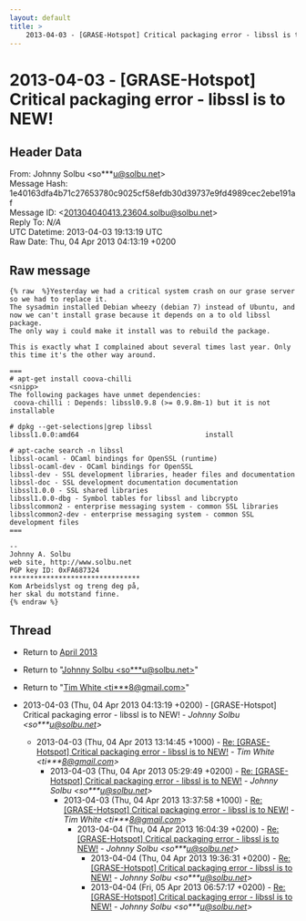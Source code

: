 ```yaml
---
layout: default
title: >
    2013-04-03 - [GRASE-Hotspot] Critical packaging error - libssl is to NEW!
---
```


# 2013-04-03 - [GRASE-Hotspot] Critical packaging error - libssl is to NEW!

## Header Data

From: Johnny Solbu \<so***u@solbu.net\><br>
Message Hash: 1e40163dfa4b71c27653780c9025cf58efdb30d39737e9fd4989cec2ebe191af<br>
Message ID: \<201304040413.23604.solbu@solbu.net\><br>
Reply To: _N/A_<br>
UTC Datetime: 2013-04-03 19:13:19 UTC<br>
Raw Date: Thu, 04 Apr 2013 04:13:19 +0200<br>

## Raw message

```
{% raw  %}Yesterday we had a critical system crash on our grase server so we had to replace it.
The sysadmin installed Debian wheezy (debian 7) instead of Ubuntu, and now we can't install grase because it depends on a to old libssl package.
The only way i could make it install was to rebuild the package.

This is exactly what I complained about several times last year. Only this time it's the other way around.

===
# apt-get install coova-chilli
<snipp>
The following packages have unmet dependencies:
 coova-chilli : Depends: libssl0.9.8 (>= 0.9.8m-1) but it is not installable

# dpkg --get-selections|grep libssl
libssl1.0.0:amd64                               install

# apt-cache search -n libssl
libssl-ocaml - OCaml bindings for OpenSSL (runtime)
libssl-ocaml-dev - OCaml bindings for OpenSSL
libssl-dev - SSL development libraries, header files and documentation
libssl-doc - SSL development documentation documentation
libssl1.0.0 - SSL shared libraries
libssl1.0.0-dbg - Symbol tables for libssl and libcrypto
libsslcommon2 - enterprise messaging system - common SSL libraries
libsslcommon2-dev - enterprise messaging system - common SSL development files
===

-- 
Johnny A. Solbu
web site, http://www.solbu.net
PGP key ID: 0xFA687324
********************************
Kom Arbeidslyst og treng deg på,
her skal du motstand finne.
{% endraw %}
```

## Thread

+ Return to [April 2013](/archive/2013/04)

+ Return to "[Johnny Solbu <so***u<span>@</span>solbu.net>](/authors/so___u_at_solbu_net)"
+ Return to "[Tim White <ti***8<span>@</span>gmail.com>](/authors/ti___8_at_gmail_com)"

+ 2013-04-03 (Thu, 04 Apr 2013 04:13:19 +0200) - [GRASE-Hotspot] Critical packaging error - libssl is to NEW! - _Johnny Solbu \<so***u@solbu.net\>_
  + 2013-04-03 (Thu, 04 Apr 2013 13:14:45 +1000) - [Re: [GRASE-Hotspot] Critical packaging error - libssl is to NEW!](/archive/2013/04/6c10870a71cdd43c0397a39f277e0c607653abe685b71bc6d7057496768b6463) - _Tim White \<ti***8@gmail.com\>_
    + 2013-04-03 (Thu, 04 Apr 2013 05:29:49 +0200) - [Re: [GRASE-Hotspot] Critical packaging error - libssl is to NEW!](/archive/2013/04/5de4eb6ce879f89a33bb087aff1c303721d4091690d04e86e0c2a0b6842087f5) - _Johnny Solbu \<so***u@solbu.net\>_
      + 2013-04-03 (Thu, 04 Apr 2013 13:37:58 +1000) - [Re: [GRASE-Hotspot] Critical packaging error - libssl is to NEW!](/archive/2013/04/89076f0b9dc3eb25df12b1537de11d680b21feda9358a0d808b0900eed04d842) - _Tim White \<ti***8@gmail.com\>_
        + 2013-04-04 (Thu, 04 Apr 2013 16:04:39 +0200) - [Re: [GRASE-Hotspot] Critical packaging error - libssl is to NEW!](/archive/2013/04/892700f0cd5a998c9b0cab37989b060ecec3cf3dfb69366e7f3a3cb367e586f4) - _Johnny Solbu \<so***u@solbu.net\>_
          + 2013-04-04 (Thu, 04 Apr 2013 19:36:31 +0200) - [Re: [GRASE-Hotspot] Critical packaging error - libssl is to NEW!](/archive/2013/04/86070cab5b9d836d3173fd2778bc5471701aa8242e0ee6f6166b2a8fa12df1e0) - _Johnny Solbu \<so***u@solbu.net\>_
          + 2013-04-04 (Fri, 05 Apr 2013 06:57:17 +0200) - [Re: [GRASE-Hotspot] Critical packaging error - libssl is to NEW!](/archive/2013/04/49b22d008e594ac1ae5e214603e24fcc2d3fbd84199315b775020abb761cab48) - _Johnny Solbu \<so***u@solbu.net\>_

